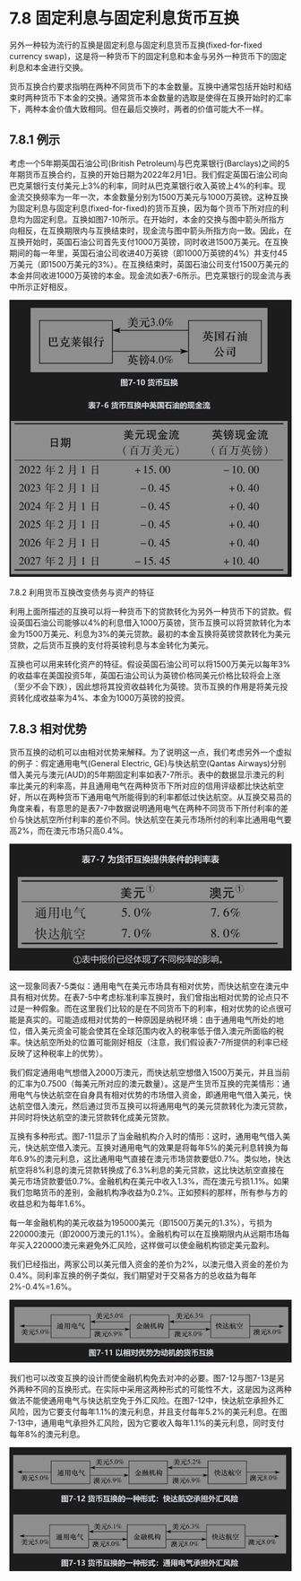 # 7.8 固定利息与固定利息货币互换

另外一种较为流行的互换是固定利息与固定利息货币互换(fixed-for-fixed currency swap)，这是将一种货币下的固定利息和本金与另外一种货币下的固定利息和本金进行交换。

货币互换合约要求指明在两种不同货币下的本金数量。互换中通常包括开始时和结束时两种货币下本金的交换。通常货币本金数量的选取是使得在互换开始时的汇率下，两种本金价值大致相同。但在最后交换时，两者的价值可能大不一样。

## 7.8.1 例示

考虑一个5年期英国石油公司(British Petroleum)与巴克莱银行(Barclays)之间的5年期货币互换合约，互换的开始日期为2022年2月1日。我们假定英国石油公司向巴克莱银行支付美元上3%的利率，同时从巴克莱银行收入英镑上4%的利率。现金流交换频率为一年一次，本金数量分别为1500万美元与1000万英镑。这种互换为固定利息与固定利息(fixed-for-fixed)的货币互换，因为每个货币下所对应的利息均为固定利息。互换如图7-10所示。在开始时，本金的交换与图中箭头所指方向相反，在互换期限内与互换结束时，现金流与图中箭头所指方向一致。因此，在互换开始时，英国石油公司首先支付1000万英镑，同时收进1500万美元。在互换期间的每一年里，英国石油公司收进40万英镑（即1000万英镑的4%）并支付45万美元（即1500万美元的3%）。在互换结束时，英国石油公司支付1500万美元的本金并同收进1000万英镑的本金。现金流如表7-6所示。巴克莱银行的现金流与表中所示正好相反。

![](images/2024-02-29-14-20-37.png)

7.8.2 利用货币互换改变债务与资产的特征

利用上面所描述的互换可以将一种货币下的贷款转化为另外一种货币下的贷款。假设英国石油公司能够以4%的利息借入1000万英镑，货币互换可以将贷款转化为本金为1500万美元、利息为3%的美元贷款。最初的本金互换将英镑贷款转化为美元贷款，之后货币互换的支付将英镑利息与本金转化为美元。

互换也可以用来转化资产的特征。假设英国石油公司可以将1500万美元以每年3%的收益率在美国投资5年，英国石油公司认为英镑价格同美元价格比较将会上涨（至少不会下跌），因此想将其投资收益转化为英镑。货币互换的作用是将美元投资转化成收益率为4%、本金为1000万英镑的投资。

## 7.8.3 相对优势

货币互换的动机可以由相对优势来解释。为了说明这一点，我们考虑另外一个虚拟的例子：假定通用电气(General Electric, GE)与快达航空(Qantas Airways)分别借入美元与澳元(AUD)的5年期固定利率如表7-7所示。表中的数据显示澳元的利率比美元的利率高，并且通用电气在两种货币下所对应的信用评级都比快达航空好，所以在两种货币下通用电气所能得到的利率都低过快达航空。从互换交易员的角度来看，有意思的是表7-7中数据说明通用电气在两种不同货币下所付利率的差价与快达航空所付利率的差价不同。快达航空在美元市场所付的利率比通用电气要高2%，而在澳元市场只高0.4%。

![](images/2024-02-29-14-21-56.png)

这一现象同表7-5类似：通用电气在美元市场具有相对优势，而快达航空在澳元中具有相对优势。在表7-5中考虑标准利率互换时，我们曾指出相对优势的论点只不过是一种假象。而在这里我们比较的是在不同货币下的利率，相对优势的论点很可能是真实的。可能造成相对优势的一种原因是纳税环境：由于通用电气所处的地位，借入美元资金可能会使其在全球范围内收入的税率低于借入澳元所面临的税率。快达航空所处的位置可能刚好相反（注意，我们假设表7-7所提供的利率已经反映了这种税率上的优势）。

我们假定通用电气想借入2000万澳元，而快达航空想借入1500万美元，并且当前的汇率为0.7500（每美元所对应的澳元数量）。这是产生货币互换的完美情形：通用电气与快达航空在自身具有相对优势的市场借入资金，即通用电气借入美元，快达航空借入澳元，然后通过货币互换可以将通用电气的美元贷款转化为澳元贷款，并同时将快达航空的澳元贷款转化成美元贷款。

互换有多种形式。图7-11显示了当金融机构介入时的情形：这时，通用电气借入美元，快达航空借入澳元。互换对通用电气的效果是将每年5%的美元利息转换为每年6.9%的澳元利息，这比通用电气直接在澳元市场贷款要低0.7%。类似地，快达航空将8%利息的澳元贷款转换成了6.3%利息的美元贷款，这比快达航空直接在美元市场贷款要低0.7%。金融机构在美元中收入1.3%，而在澳元亏损1.1%。如果我们忽略货币的差别，金融机构净收益为0.2%。正如预料的那样，所有参与方的收益总和为每年1.6%。

每一年金融机构的美元收益为195000美元（即1500万美元的1.3%），亏损为220000澳元（即2000万澳元的1.1%）。金融机构可以在互换期限内从远期市场每年买入220000澳元来避免外汇风险，这样做可以使金融机构锁定美元盈利。

我们已经指出，两家公司以美元借入资金的差价为2%，以澳元借入资金的差价为0.4%。同利率互换的例子类似，我们期望对于交易各方的总收益为每年2%-0.4%=1.6%。

![](images/2024-02-29-14-23-06.png)

我们也可以改变互换的设计而使金融机构免去对冲的必要。图7-12与图7-13是另外两种不同的互换形式。在实际中采用这两种形式的可能性不大，这是因为这两种做法不能使通用电气与快达航空免于外汇风险。在图7-12中，快达航空承担外汇风险，因为它要支付每年1.1%的澳元利息，并且支付每年5.2%的美元利息。在图7-13中，通用电气承担外汇风险，因为它要收入每年1.1%的美元利息，同时支付每年8%的澳元利息。

![](images/2024-02-29-14-23-33.png)